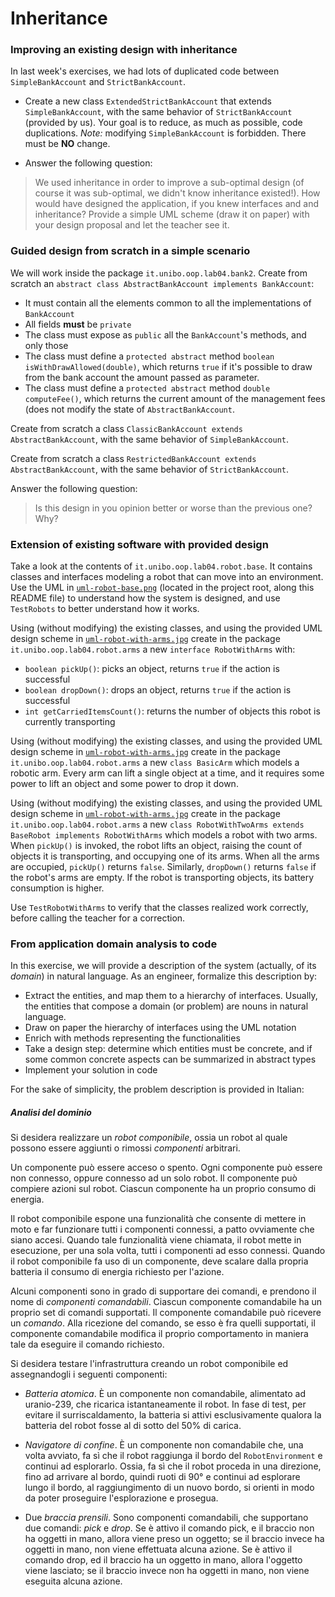 # Inheritance

### Improving an existing design with inheritance

In last week's exercises, we had lots of duplicated code between `SimpleBankAccount` and `StrictBankAccount`.

* Create a new class `ExtendedStrictBankAccount` that extends `SimpleBankAccount`, with the same behavior of `StrictBankAccount` (provided by us). Your goal is to reduce, as much as possible, code duplications. *Note:* modifying `SimpleBankAccount` is forbidden. There must be **NO** change.

* Answer the following question:

> We used inheritance in order to improve a sub-optimal design (of course it was sub-optimal, we didn't know inheritance existed!). How would have designed the application, if you knew interfaces and and inheritance? Provide a simple UML scheme (draw it on paper) with your design proposal and let the teacher see it.

### Guided design from scratch in a simple scenario

We will work inside the package `it.unibo.oop.lab04.bank2`.
Create from scratch an `abstract class AbstractBankAccount implements BankAccount`:

* It must contain all the elements common to all the implementations of `BankAccount`
* All fields **must** be `private`
* The class must expose as `public` all the `BankAccount`'s methods, and only those
* The class must define a `protected abstract` method `boolean isWithDrawAllowed(double)`, which returns `true` if it's possible to draw from the bank account the amount passed as parameter.
* The class must define a `protected abstract` method `double computeFee()`, which returns the current amount of the management fees (does not modify the state of `AbstractBankAccount`.

Create from scratch a class `ClassicBankAccount extends AbstractBankAccount`, with the same behavior of `SimpleBankAccount`.

Create from scratch a class `RestrictedBankAccount extends AbstractBankAccount`, with the same behavior of `StrictBankAccount`.

Answer the following question:

> Is this design in you opinion better or worse than the previous one? Why?

### Extension of existing software with provided design

Take a look at the contents of `it.unibo.oop.lab04.robot.base`. It contains classes and interfaces modeling a robot that can move into an environment. Use the UML in [`uml-robot-base.png`](uml-robot-base.png) (located in the project root, along this README file) to understand how the system is designed, and use `TestRobots` to better understand how it works.

Using (without modifying) the existing classes, and using the provided UML design scheme in [`uml-robot-with-arms.jpg`](uml-robot-with-arms.jpg) create in the package `it.unibo.oop.lab04.robot.arms` a new `interface RobotWithArms` with:
* `boolean pickUp()`: picks an object, returns `true` if the action is successful
* `boolean dropDown()`: drops an object, returns `true` if the action is successful
* `int getCarriedItemsCount()`: returns the number of objects this robot is currently transporting

Using (without modifying) the existing classes, and using the provided UML design scheme in [`uml-robot-with-arms.jpg`](uml-robot-with-arms.jpg) create in the package `it.unibo.oop.lab04.robot.arms` a new `class BasicArm` which models a robotic arm. Every arm can lift a single object at a time, and it requires some power to lift an object and some power to drop it down.

Using (without modifying) the existing classes, and using the provided UML design scheme in [`uml-robot-with-arms.jpg`](uml-robot-with-arms.jpg) create in the package `it.unibo.oop.lab04.robot.arms` a new `class RobotWithTwoArms extends BaseRobot implements RobotWithArms` which models a robot with two arms. When `pickUp()` is invoked, the robot lifts an object, raising the count of objects it is transporting, and occupying one of its arms. When all the arms are occupied, `pickUp()` returns `false`. Similarly, `dropDown()` returns `false` if the robot's arms are empty. If the robot is transporting objects, its battery consumption is higher.

Use `TestRobotWithArms` to verify that the classes realized work correctly, before calling the teacher for a correction.

### From application domain analysis to code

In this exercise, we will provide a description of the system (actually, of its *domain*) in natural language. As an engineer, formalize this description by:

* Extract the entities, and map them to a hierarchy of interfaces. Usually, the entities that compose a domain (or problem) are nouns in natural language.
* Draw on paper the hierarchy of interfaces using the UML notation
* Enrich with methods representing the functionalities
* Take a design step: determine which entities must be concrete, and if some common concrete aspects can be summarized in abstract types
* Implement your solution in code

For the sake of simplicity, the problem description is provided in Italian:

##### **Analisi del dominio**

Si desidera realizzare un *robot componibile*, ossia un robot al quale possono essere aggiunti o rimossi *componenti* arbitrari.

Un componente può essere acceso o spento.
Ogni componente può essere non connesso, oppure connesso ad un solo robot.
Il componente può compiere azioni sul robot.
Ciascun componente ha un proprio consumo di energia.

Il robot componibile espone una funzionalità che consente di mettere in moto e far funzionare tutti i componenti connessi, a patto ovviamente che siano accesi.
Quando tale funzionalità viene chiamata, il robot mette in esecuzione, per una sola volta, tutti i componenti ad esso connessi.
Quando il robot componibile fa uso di un componente, deve scalare dalla propria batteria il consumo di energia richiesto per l'azione.

Alcuni componenti sono in grado di supportare dei comandi, e prendono il nome di *componenti comandabili*.
Ciascun componente comandabile ha un proprio set di comandi supportati.
Il componente comandabile può ricevere un *comando*.
Alla ricezione del comando, se esso è fra quelli supportati, il componente comandabile modifica il proprio comportamento in maniera tale da eseguire il comando richiesto.

Si desidera testare l'infrastruttura creando un robot componibile ed assegnandogli i seguenti componenti:

* *Batteria atomica*. È un componente non comandabile, alimentato ad uranio-239, che ricarica istantaneamente il robot. In fase di test, per evitare il surriscaldamento, la batteria si attivi esclusivamente qualora la batteria del robot fosse al di sotto del 50% di carica.

* *Navigatore di confine*. È un componente non comandabile che, una volta avviato, fa sì che il robot raggiunga il bordo del `RobotEnvironment` e continui ad esplorarlo. Ossia, fa sì che il robot proceda in una direzione, fino ad arrivare al bordo, quindi ruoti di 90° e continui ad esplorare lungo il bordo, al raggiungimento di un nuovo bordo, si orienti in modo da poter proseguire l'esplorazione e prosegua.

* Due *braccia prensili*. Sono componenti comandabili, che supportano due comandi: *pick* e *drop*. Se è attivo il comando pick, e il braccio non ha oggetti in mano, allora viene preso un oggetto; se il braccio invece ha oggetti in mano, non viene effettuata alcuna azione. Se è attivo il comando drop, ed il braccio ha un oggetto in mano, allora l'oggetto viene lasciato; se il braccio invece non ha oggetti in mano, non viene eseguita alcuna azione.

